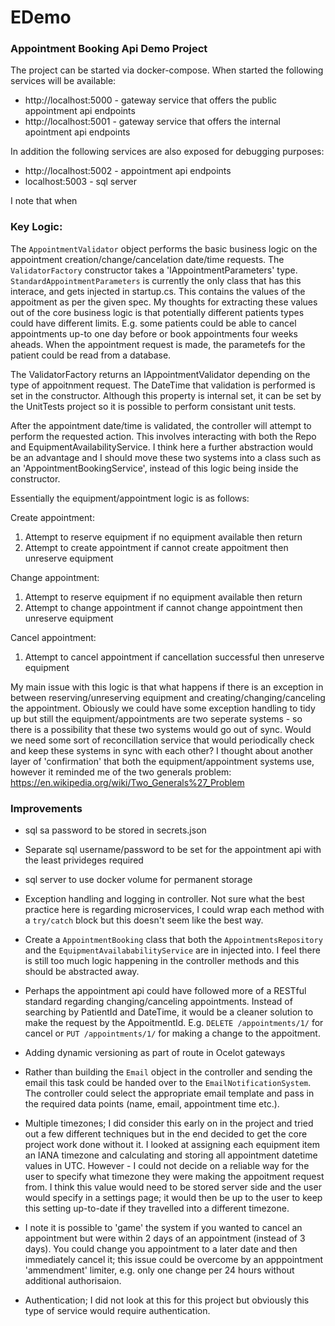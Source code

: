# EDemo
### Appointment Booking Api Demo Project

The project can be started via docker-compose. 
When started the following services will be available:

- http://localhost:5000 - gateway service that offers the public appointment api endpoints
- http://localhost:5001 - gateway service that offers the internal apointment api endpoints

In addition the following services are also exposed for debugging purposes:
- http://localhost:5002 - appointment api endpoints
- localhost:5003 - sql server

I note that when 


### Key Logic:

The `AppointmentValidator` object performs the basic business logic on the appointment creation/change/cancelation date/time requests.
The `ValidatorFactory` constructor takes a 'IAppointmentParameters' type. 
`StandardAppointmentParameters` is currently the only class that has this interace, and gets injected in startup.cs. 
This contains the values of the appoitment as per the given spec.
My thoughts for extracting these values out of the core business logic is that potentially different patients types could have different limits. 
E.g. some patients could be able to cancel appointments up-to one day before or book appointments four weeks aheads. 
When the appointment request is made, the parametefs for the patient could be read from a database.

The ValidatorFactory returns an IAppointmentValidator<T> depending on the type of appoitnment request. 
The DateTime that validation is performed is set in the constructor. Although this property is internal set, 
it can be set by the UnitTests project so it is possible to perform consistant unit tests.

After the appointment date/time is validated, the controller will attempt to perform the requested action. 
This involves interacting with both the Repo and EquipmentAvailabilityService.
I think here a further abstraction would be an advantage and I should move these two systems into a class such as an 'AppointmentBookingService', 
instead of this logic being inside the constructor.

Essentially the equipment/appointment logic is as follows:

Create appointment:
1. Attempt to reserve equipment
  if no equipment available then return
2. Attempt to create appointment
  if cannot create appoitment then unreserve equipment

Change appointment:
1. Attempt to reserve equipment
  if no equipment available then return
2. Attempt to change appointment
  if cannot change appointment then unreserve equipment

Cancel appointment:
1. Attempt to cancel appointment
  if cancellation successful then unreserve equipment

My main issue with this logic is that what happens if there is an exception in between reserving/unreserving equipment and creating/changing/canceling the appointment. 
Obiously we could have some exception handling to tidy up but still the equipment/appointments are two seperate systems - 
so there is a possibility that these two systems would go out of sync. 
Would we need some sort of reconcillation service that would periodically check and keep these systems in sync with each other? 
I thought about another layer of 'confirmation' that both the equipment/appointment systems use, however it reminded me of the two generals problem: 
https://en.wikipedia.org/wiki/Two_Generals%27_Problem

### Improvements

- sql sa password to be stored in secrets.json

- Separate sql username/password to be set for the appointment api with the least privideges required

- sql server to use docker volume for permanent storage

- Exception handling and logging in controller. Not sure what the best practice here is regarding microservices, 
I could wrap each method with a `try/catch` block but this doesn't seem like the best way.

- Create a `AppointmentBooking` class that both the `AppointmentsRepository` and the `EquipmentAvailababilityService` are in injected into. 
I feel there is still too much logic happening in the controller methods and this should be abstracted away.

- Perhaps the appointment api could have followed more of a RESTful standard regarding changing/canceling appointments. 
Instead of searching by PatientId and DateTime, it would be a cleaner solution to make the request by the AppoitmentId.
E.g. `DELETE /appointments/1/` for cancel or `PUT /appointments/1/` for making a change to the appoitment.

- Adding dynamic versioning as part of route in Ocelot gateways

- Rather than building the `Email` object in the controller and sending the email this task could be handed over to the `EmailNotificationSystem`. 
The controller could select the appropriate email template and pass in the required data points (name, email, appointment time etc.).

- Multiple timezones; I did consider this early on in the project and tried out a few different techniques but in the end decided to get the core project work done without it.
I looked at assigning each equipment item an IANA timezone and calculating and storing all appointment datetime values in UTC. 
However - I could not decide on a reliable way for the user to specify what timezone they were making the appoitment request from. 
I think this value would need to be stored server side and the user would specify in a settings page; 
it would then be up to the user to keep this setting up-to-date if they travelled into a different timezone.

- I note it is possible to 'game' the system if you wanted to cancel an appointment but were within 2 days of an appointment (instead of 3 days).
You could change you appointment to a later date and then immediately cancel it; this issue could be overcome by an apppointment 'ammendment' limiter, 
e.g. only one change per 24 hours without additional authorisaion. 

- Authentication; I did not look at this for this project but obviously this type of service would require authentication.
